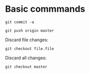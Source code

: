# Basic commmands

`git commit -a`

`git push origin master`

Discard file changes:

`git checkout file.file`

Discard all changes:

`git checkout master`
